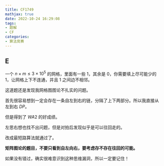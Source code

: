 ```yaml
---
title: CF1749
mathjax: true
date: 2022-10-24 16:29:08
tags:
- 题解
- CF
categories:
- 算法竞赛
---
```


## E

一个 $n\times m\le 3\times 10^5$ 的网格，里面有一些 $1$，其余是 $0$，你需要填上尽可能少的 $1$，让网格上下不连通，并且 $1$ 之间边不相邻。

这道题还是发现我网格图图论不扎实的问题。

首先很容易想到一定会存在一条自左到右的链，分隔了上下两部分。所以我直接从左到右 $DP$。

但是得到了 $WA2$ 的好成绩。

左思右想也找不出问题，但是对拍后发现似乎是可以往回走的。

改成最短路算法就通过了。

**矩阵图论的题目，不要只看到自左向右，要考虑存不存在往回的可能。**

如果没有错过，确实很难意识到这种思维漏洞，所以一定要记住！
